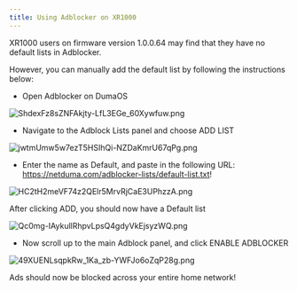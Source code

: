 ```yaml
---
title: Using Adblocker on XR1000
---
```


XR1000 users on firmware version 1.0.0.64 may find that they have no default lists in Adblocker.

However, you can manually add the default list by following the instructions below:

- Open Adblocker on DumaOS

![ShdexFz8sZNFAkjty-LfL3EGe_60Xywfuw.png](usingadblockeronxr1000\ShdexFz8sZNFAkjty-LfL3EGe_60Xywfuw.png)

- Navigate to the Adblock Lists panel and choose ADD LIST

![jwtmUmw5w7ezT5HSIhQi-NZDaKmrU67qPg.png](usingadblockeronxr1000\jwtmUmw5w7ezT5HSIhQi-NZDaKmrU67qPg.png)

- Enter the name as Default, and paste in the following URL: https://netduma.com/adblocker-lists/default-list.txt!

![HC2tH2meVF74z2QElr5MrvRjCaE3UPhzzA.png](usingadblockeronxr1000\HC2tH2meVF74z2QElr5MrvRjCaE3UPhzzA.png)

After clicking ADD, you should now have a Default list

![Qc0mg-IAykullRhpvLpsQ4gdyVkEjsyzWQ.png](usingadblockeronxr1000\Qc0mg-IAykullRhpvLpsQ4gdyVkEjsyzWQ.png)

- Now scroll up to the main Adblock panel, and click ENABLE ADBLOCKER



![49XUENLsqpkRw_1Ka_zb-YWFJo6oZqP28g.png](usingadblockeronxr1000\49XUENLsqpkRw_1Ka_zb-YWFJo6oZqP28g.png)

Ads should now be blocked across your entire home network!
